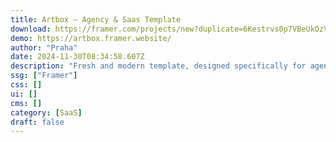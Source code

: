 ```yaml
---
title: Artbox — Agency & Saas Template
download: https://framer.com/projects/new?duplicate=6Kestrvs0p7VBeUkOzVV&via=praha&duplicateType=siteTemplate
demo: https://artbox.framer.website/
author: "Praha"
date: 2024-11-30T08:34:58.607Z
description: "Fresh and modern template, designed specifically for agencies and SaaS businesses. If you're seeking a high-quality website to elevate your business, this template is the perfect fit."
ssg: ["Framer"]
css: []
ui: []
cms: []
category: [SaaS]
draft: false
---
```

